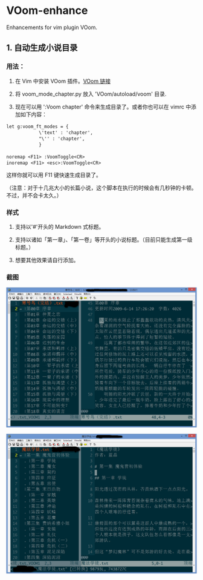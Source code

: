 # VOom-enhance
Enhancements for vim plugin VOom.
## 1. 自动生成小说目录
### 用法：
1. 在 Vim 中安装 VOom 插件。[VOom 链接](https://github.com/vim-scripts/VOoM)

2. 将 voom_mode_chapter.py 放入 'VOom/autoload/voom' 目录.

3. 现在可以用 ':Voom chapter' 命令来生成目录了。或者你也可以在 vimrc 中添加如下内容：

```
let g:voom_ft_modes = {
			\'text' : 'chapter',
			"\'' : 'chapter',
			}

noremap <F11> :VoomToggle<CR>
inoremap <F11> <esc>:VoomToggle<CR>
```
这样你就可以用 F11 键快速生成目录了。

（注意：对于十几兆大小的长篇小说，这个脚本在执行的时候会有几秒钟的卡顿。不过，并不会卡太久。）
### 样式
1. 支持以'#'开头的 Markdown 式标题。

2. 支持以诸如「第一章」、「第一卷」等开头的小说标题。（目前只能生成第一级标题。）
3. 想要其他效果请自行添加。
### 截图

![截图1](https://github.com/Ex-mortal/VOom-enhance/blob/master/images/1.png)


![截图2](https://github.com/Ex-mortal/VOom-enhance/blob/master/images/2.png)
